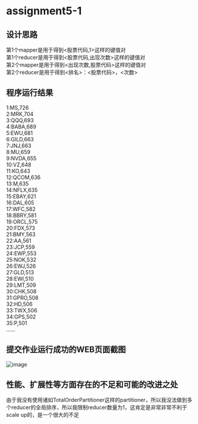 # assignment5-1	
## 设计思路   
第1个mapper是用于得到<股票代码,1>这样的键值对  
第1个reducer是用于得到<股票代码,出现次数>这样的键值对  
第2个mapper是用于得到<出现次数,股票代码>这样的键值对  
第2个reducer是用于得到<排名>：<股票代码>，<次数>  

## 程序运行结果
1:MS,726  
2:MRK,704  
3:QQQ,693  
4:BABA,689  
5:EWU,681  
6:GILD,663  
7:JNJ,663  
8:MU,659  
9:NVDA,655  
10:VZ,648  
11:KO,643  
12:QCOM,636  
13:M,635  
14:NFLX,635  
15:EBAY,621  
16:DAL,605  
17:WFC,582  
18:BBRY,581  
19:ORCL,575  
20:FDX,573  
21:BMY,563  
22:AA,561  
23:JCP,559  
24:EWP,553  
25:NOK,532  
26:EWJ,526  
27:GLD,513  
28:EWI,510  
29:LMT,509  
30:CHK,508  
31:GPRO,508  
32:HD,506  
33:TWX,506  
34:GPS,502  
35:P,501  
......  




## 提交作业运⾏成功的WEB⻚⾯截图  

![image](https://github.com/user-attachments/assets/704ca0c9-2163-42fe-840b-83f53741d64c)  


 
## 性能、扩展性等⽅⾯存在的不⾜和可能的改进之处	

由于我没有使用诸如TotalOrderPartitioner这样的partitioner，所以我没法做到多个reducer的全局排序，所以我限制reducer数量为1，这肯定是非常非常不利于scale up的，是一个很大的不足

